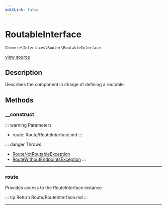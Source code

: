 ```yaml
---
editLink: false
---
```


# RoutableInterface

`Chevere\Interfaces\Router\RoutableInterface`

[view source](https://github.com/chevere/chevere/blob/main/src/Chevere/Interfaces/Router/RoutableInterface.php)

## Description

Describes the component in charge of defining a routable.

## Methods

### __construct

::: warning Parameters
- *route*: Route/RouteInterface.md
:::

::: danger Throws
- [RouteNotRoutableException](../../Exceptions/Router/RouteNotRoutableException.md) 
- [RouteWithoutEndpointsException](../../Exceptions/Router/RouteWithoutEndpointsException.md) 
:::

---

### route

Provides access to the RouteInterface instance.

::: tip Return
Route/RouteInterface.md
:::

---

